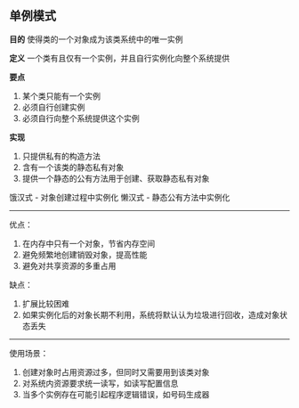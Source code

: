 ## 单例模式

**目的**
使得类的一个对象成为该类系统中的唯一实例

**定义**
一个类有且仅有一个实例，并且自行实例化向整个系统提供

**要点**
1. 某个类只能有一个实例
2. 必须自行创建实例
3. 必须自行向整个系统提供这个实例

**实现**
1. 只提供私有的构造方法
2. 含有一个该类的静态私有对象
3. 提供一个静态的公有方法用于创建、获取静态私有对象

饿汉式 - 对象创建过程中实例化
懒汉式 - 静态公有方法中实例化

---

优点：

1. 在内存中只有一个对象，节省内存空间
2. 避免频繁地创建销毁对象，提高性能
3. 避免对共享资源的多重占用

缺点：

1. 扩展比较困难
2. 如果实例化后的对象长期不利用，系统将默认认为垃圾进行回收，造成对象状态丢失


---

使用场景：

1. 创建对象时占用资源过多，但同时又需要用到该类对象
2. 对系统内资源要求统一读写，如读写配置信息
3. 当多个实例存在可能引起程序逻辑错误，如号码生成器